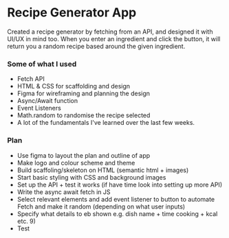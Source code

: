 # Recipe Generator App

Created a recipe generator by fetching from an API, and designed it with UI/UX in mind too. When you enter an ingredient and click the button, it will return you a random recipe based around the given ingredient.

### Some of what I used

- Fetch API
- HTML & CSS for scaffolding and design
- Figma for wireframing and planning the design
- Async/Await function
- Event Listeners
- Math.random to randomise the recipe selected
- A lot of the fundamentals I've learned over the last few weeks.

### Plan

- Use figma to layout the plan and outline of app
- Make logo and colour scheme and theme
- Build scaffoling/skeleton on HTML (semantic html + images)
- Start basic styling with CSS and background images
- Set up the API + test it works (if have time look into setting up more API)
- Write the async await fetch in JS
- Select relevant elements and add event listener to button to automate Fetch and make it random (depending on what user inputs)
- Specify what details to eb shown e.g. dish name + time cooking + kcal etc. 9)
- Test
